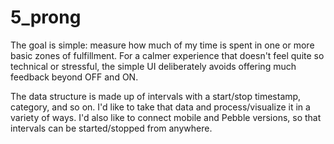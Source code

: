 5_prong
=======

The goal is simple: measure how much of my time is spent in one or more basic zones of fulfillment. 
For a calmer experience that doesn't feel quite so technical or stressful, the simple UI deliberately avoids offering much feedback beyond OFF and ON.

The data structure is made up of intervals with a start/stop timestamp, category, and so on. I'd like to take that data and process/visualize it in a variety of ways. I'd also like to connect mobile and Pebble versions, so that intervals can be started/stopped from anywhere.
